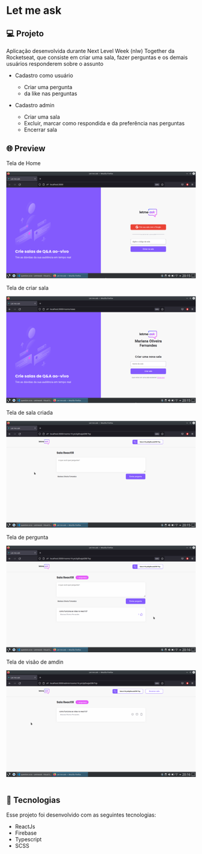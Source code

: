 # Let me ask

## 💻 Projeto

Aplicação desenvolvida durante Next Level Week (nlw) Together da Rocketseat, que consiste em criar uma sala, fazer perguntas e os demais usuários responderem sobre o assunto 

- Cadastro como usuário
  - Criar uma pergunta
  - da like nas perguntas

- Cadastro admin
  - Criar uma sala
  - Excluir, marcar como respondida e da preferência nas perguntas
  - Encerrar sala

## 🌐 Preview
<div> 
    <p>Tela de Home </p>
    <img src="./imagens/home.png">
</div>
<div> 
    <p>Tela de criar sala </p>
    <img src="./imagens/criar-sala.png">
</div>

<div> 
    <p>Tela de sala criada </p>
    <img src="./imagens/sala-criada.png">
</div>

<div> 
    <p>Tela de pergunta </p>
    <img src="./imagens/pergunta.png">
</div>

<div> 
    <p>Tela de visão de amdin </p>
    <img src="./imagens/visao-admin.png">
</div>
<br />

## 🚀 Tecnologias

Esse projeto foi desenvolvido com as seguintes tecnologias:

- ReactJs
- Firebase
- Typescript
- SCSS

